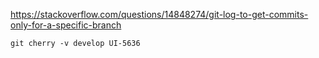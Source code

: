 https://stackoverflow.com/questions/14848274/git-log-to-get-commits-only-for-a-specific-branch

```git
git cherry -v develop UI-5636
```
